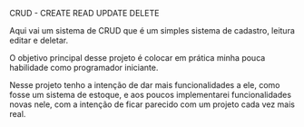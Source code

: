 <!-- 
    ** Autor: Tonivan Silva
    ** Data: 30/01/2022
    ** Local: Uberaba-MG - Brasil
    ** Email: tonivanjsilva@gmail.com
    ** Blog: ...
 -->
CRUD - CREATE READ UPDATE DELETE

Aqui vai um sistema de CRUD que é um simples sistema de cadastro, leitura editar e deletar.

O objetivo principal desse projeto é colocar em prática minha pouca habilidade como programador iniciante.

Nesse projeto tenho a intenção de dar mais funcionalidades a ele, como fosse um sistema de estoque, e aos poucos implementarei funcionalidades novas nele, com a intenção de ficar parecido com um projeto cada vez mais real.
